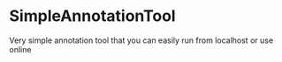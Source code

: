# SimpleAnnotationTool
Very simple annotation tool that you can easily run from localhost or use online
